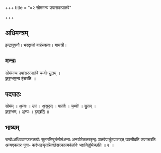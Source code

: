 +++
title = "०२ सोममन्य उपासदत्पातवे"

+++
## अधिमन्त्रम्
इन्द्रापूषणौ। भरद्वाजो बार्हस्पत्यः। गायत्री।

## मन्त्रः
सोम॑म॒न्य उपा॑सद॒त्पात॑वे च॒म्वोः॑ सु॒तम् ।  
क॒र॒म्भम॒न्य इ॑च्छति ॥

## पदपाठः
सोम॑म् । अ॒न्यः । उप॑ । अ॒स॒द॒त् । पात॑वे । च॒म्वोः॑ । सु॒तम् ।  
क॒र॒म्भम् । अ॒न्यः । इ॒च्छ॒ति॒ ॥

## भाष्यम्
चम्वोःअधिषवणफलकयोः सुतमभिषुतंसोमंअन्यः अनयोरेकतरइन्द्रः पातवेपातुंउपासदत् उपसीदति उपगच्छति अन्यएकतरः पूषा- करंभङ्घृतसिक्तंसत्त्कात्मकंहविः भक्षयितुमिच्छति ॥ २ ॥